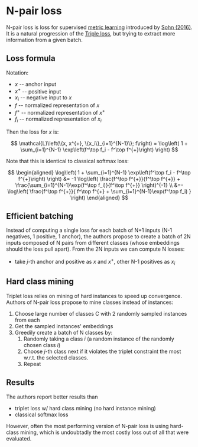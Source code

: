 # N-pair loss

N-pair loss is loss for supervised [metric learning](./metric_learning.md)
introduced by [Sohn
(2016)](https://proceedings.neurips.cc/paper/2016/file/6b180037abbebea991d8b1232f8a8ca9-Paper.pdf).
It is a natural progression of the [Triple loss](./triplet_loss.md), but trying
to extract more information from a given batch.

## Loss formula

Notation:
- $x$ -- anchor input
- $x^{+}$ -- positive input
- $x_i$ -- negative input to $x$
- $f$ -- normalized representation of $x$
- $f^{+}$ -- normalized representation of $x^{+}$
- $f_i$ -- normalized representation of $x_i$

Then the loss for $x$ is:

$$
\mathcal{L}\left(\{x, x^{+}, \{x_i\}_{i=1}^{N-1}\}; f\right)
  = \log\left(
    1 + \sum_{i=1}^{N-1} \exp\left(f^\top f_i - f^\top f^{+}\right)
  \right)
$$

Note that this is identical to classical softmax loss:

$$
\begin{aligned}
\log\left(
    1 + \sum_{i=1}^{N-1} \exp\left(f^\top f_i - f^\top f^{+}\right)
  \right) &= 
-1 \log\left(
  \frac{f^\top f^{+}}{f^\top f^{+}} + \frac{\sum_{i=1}^{N-1}\exp(f^\top f_i)}{f^\top f^{+}}
  \right)^{-1} \\
&=-\log\left(
  \frac{f^\top f^{+}}{
    f^\top f^{+} + \sum_{i=1}^{N-1}\exp(f^\top f_i)
  }
\right)
\end{aligned}
$$

## Efficient batching

Instead of computing a single loss for each batch of N+1 inputs (N-1 negatives,
1 positive, 1 anchor), the authors propose to create a batch of 2N inputs
composed of N pairs from different classes (whose embeddings should the loss
pull apart). From the 2N inputs we can compute N losses:

- take $j$-th anchor and positive as $x$ and $x^{+}$, other N-1 positives as
   $x_i$

## Hard class mining

Triplet loss relies on mining of hard instances to speed up convergence. Authors
of N-pair loss propose to mine classes instead of instances:

1. Choose large number of classes C with 2 randomly sampled instances from each
2. Get the sampled instances' embeddings
3. Greedily create a batch of N classes by:
    1. Randomly taking a class $i$ (a random instance of the randomly chosen class
      $i$)
    2. Choose $j$-th class next if it violates the triplet constraint the most
      w.r.t. the selected classes.
    3. Repeat

## Results

The authors report better results than
- triplet loss w/ hard class mining (no hard instance mining)
- classical softmax loss

However, often the most performing version of N-pair loss is using hard-class
mining, which is undoubtadly the most costly loss out of all that were
evaluated.
